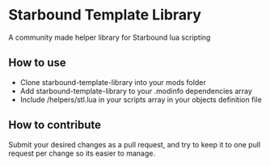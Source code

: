 Starbound Template Library
==========================

A community made helper library for Starbound lua scripting

How to use
----------

* Clone starbound-template-library into your mods folder
* Add starbound-template-library to your .modinfo dependencies array
* Include /helpers/stl.lua in your scripts array in your objects definition file

How to contribute
-----------------

Submit your desired changes as a pull request, and try to keep it to one pull request per change so its easier to manage.
